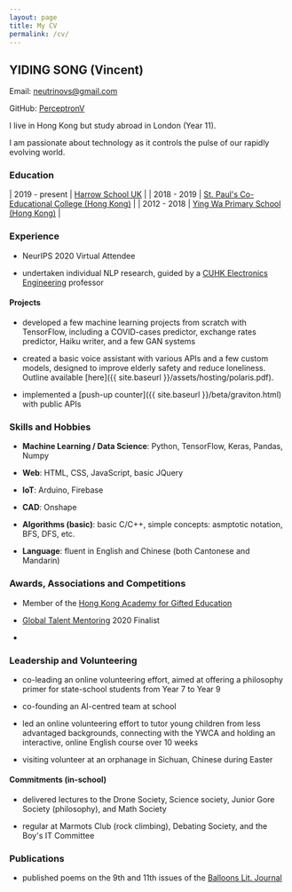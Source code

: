 ```yaml
---
layout: page
title: My CV
permalink: /cv/
---
```



##  YIDING SONG (Vincent)

Email: [neutrinovs@gmail.com](mailto:neutrinovs@gmail.com)

GitHub: [PerceptronV](https://github.com/PerceptronV/)

I live in Hong Kong but study abroad in London (Year 11).

I am passionate about technology as it controls the pulse of our rapidly evolving world.


### Education

| 2019 - present | [Harrow School UK](https://www.harrowschool.org.uk/) |
| 2018 - 2019 | [St. Paul's Co-Educational College (Hong Kong)](https://www.spcc.edu.hk/) |
| 2012 - 2018 | [Ying Wa Primary School (Hong Kong)](https://www.yingwaps.edu.hk/) |


### Experience

* NeurIPS 2020 Virtual Attendee

* undertaken individual NLP research, guided by a [CUHK Electronics Engineering](http://www.ee.cuhk.edu.hk/en-gb/) professor


#### Projects

* developed a few machine learning projects from scratch with TensorFlow, including a COVID-cases predictor, exchange rates predictor, Haiku writer, and a few GAN systems

* created a basic voice assistant with various APIs and a few custom models, designed to improve elderly safety and reduce loneliness. Outline available [here]({{ site.baseurl }}/assets/hosting/polaris.pdf).

* implemented a [push-up counter]({{ site.baseurl }}/beta/graviton.html) with public APIs


### Skills and Hobbies

* __Machine Learning / Data Science__: Python, TensorFlow, Keras, Pandas, Numpy

* __Web__: HTML, CSS, JavaScript, basic JQuery

* __IoT__: Arduino, Firebase

* __CAD__: Onshape

* __Algorithms (basic)__: basic C/C++, simple concepts: asmptotic notation, BFS, DFS, etc.

* __Language__: fluent in English and Chinese (both Cantonese and Mandarin)


### Awards, Associations and Competitions

* Member of the [Hong Kong Academy for Gifted Education](https://www.hkage.org.hk/en/)

* [Global Talent Mentoring](https://globaltalentmentoring.org/) 2020 Finalist

* 


### Leadership and Volunteering

* co-leading an online volunteering effort, aimed at offering a philosophy primer for state-school students from Year 7 to Year 9

* co-founding an AI-centred team at school

* led an online volunteering effort to tutor young children from less advantaged backgrounds, connecting with the YWCA and holding an interactive, online English course over 10 weeks

* visiting volunteer at an orphanage in Sichuan, Chinese during Easter


#### Commitments (in-school)

* delivered lectures to the Drone Society, Science society, Junior Gore Society (philosophy), and Math Society

* regular at Marmots Club (rock climbing), Debating Society, and the Boy's IT Committee


### Publications

* published poems on the 9th and 11th issues of the [Balloons Lit. Journal](https://www.balloons-lit-journal.com/)
